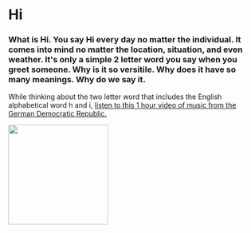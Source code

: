 # **Hi**

### What is Hi. You say Hi every day no matter the individual. It comes into mind no matter the location, situation, and even weather. It's only a simple 2 letter word you say when you greet someone. Why is it so versitile. Why does it have so many meanings. Why do we say it.
While thinking about the two letter word that includes the English alphabetical word h and i, [listen to this 1 hour video of music from the German Democratic Republic.](https://www.youtube.com/watch?v=FExnNyMF0_4)

<img src="https://upload.wikimedia.org/wikipedia/commons/thumb/6/60/19860503400NR_Berlin_Palast_der_Republik_Marx-Engels-Platz.jpg/1920px-19860503400NR_Berlin_Palast_der_Republik_Marx-Engels-Platz.jpg" data-canonical-src="https://www.youtube.com/watch?v=FExnNyMF0_4" width="200" />
